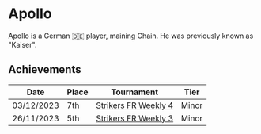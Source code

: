 # Apollo

Apollo is a German :de: player, maining Chain. He was previously known as "Kaiser".

## Achievements

|Date|Place|Tournament|Tier|
|-|-|-|-|
| 03/12/2023 | 7th |[Strikers FR Weekly 4](../../tournaments/weeklies/weekly4.md) | Minor |
| 26/11/2023 | 5th | [Strikers FR Weekly 3](../../tournaments/weeklies/weekly3.md.md) | Minor |